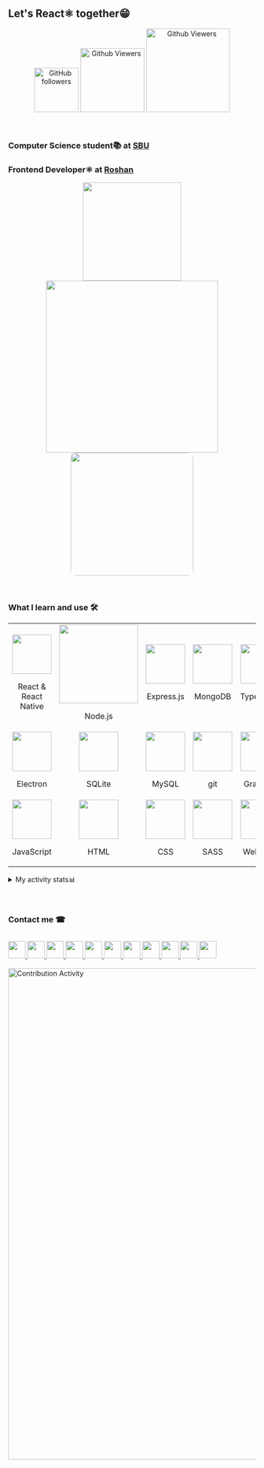 ## Let's React⚛ together😁
<p align="center" style="z-index:100">
<img alt="GitHub followers" width="90" src="https://img.shields.io/github/followers/muhammadkarbalaee?style=plastic&color=red">
<img alt="Github Viewers" width="130" src="https://komarev.com/ghpvc/?username=muhammadksht&style=plastic&color=green">
<img alt="Github Viewers" width="170" src="https://wakatime.com/badge/user/2fc4b18b-ec8f-46e8-be9b-2b05a111037b.svg">
</p>
<br>

### Computer Science student📚 at [SBU](https://www.sbu.ac.ir/)
### Frontend Developer⚛ at [Roshan](https://www.roshan-ai.ir/)

<p align="center">
<img src="react.gif" width="200"/>
<img src="https://github-readme-stats.vercel.app/api?username=muhammadkarbalaee&show_icons=true&theme=chartreuse-dark" width="350"/>
<img src="giphy.gif" width="250" style="border-radius:10px;"/>
</p>

<br>

<!-- ## My upcoming activities

<ul>
 <li>
  restarting the development of Jalgorithm
  </li>
 <li>
  making a portfolio website
 </li>
 <li>
  making a full youtube course on telegram bots with Java
 </li>
</ul>
-->

### What I learn and use 🛠
<table>
<tr>
<td align="center">
<img src="https://www.vectorlogo.zone/logos/reactjs/reactjs-icon.svg" width="80"/>
<p align="center">
React & React Native
</p>
</td>
<td align="center">
<img src="https://www.vectorlogo.zone/logos/nodejs/nodejs-horizontal.svg" width="160"/>
<p align="center">
Node.js
</p>
</td>
<td align="center">
<img src="https://www.vectorlogo.zone/logos/expressjs/expressjs-icon.svg" width="80"/>
<p align="center">
Express.js
</p>
</td>
<td align="center">
<img src="https://www.vectorlogo.zone/logos/mongodb/mongodb-icon.svg" width="80"/>
<p align="center">
MongoDB
</p>
</td>
<td align="center">
<img src="https://www.vectorlogo.zone/logos/typescriptlang/typescriptlang-icon.svg" width="80"/>
<p align="center">
TypeScript
</p>
</td>
</tr>
<tr>
<td align="center">
<img src="https://www.vectorlogo.zone/logos/electronjs/electronjs-icon.svg" width="80"/>
<p align="center">
Electron
</p>
</td>
<td align="center">
<img src="https://www.vectorlogo.zone/logos/sqlite/sqlite-icon.svg" width="80"/>
<p align="center">
SQLite
</p>
</td>
<td align="center">
<img src="https://www.vectorlogo.zone/logos/mysql/mysql-icon.svg" width="80"/>
<p align="center">
MySQL
</p>
</td>
<td align="center">
<img src="https://www.vectorlogo.zone/logos/git-scm/git-scm-icon.svg" width="80"/>
<p align="center">
git
</p>
</td>
<td align="center">
<img src="https://www.vectorlogo.zone/logos/graphql/graphql-icon.svg" width="80"/>
<p align="center">
GraphQL
</p>
</td>
</tr>
<tr>
<td align="center">
<img src="https://www.vectorlogo.zone/logos/javascript/javascript-icon.svg" width="80"/>
<p align="center">
JavaScript
</p>
</td>
<td align="center">
<img src="https://www.vectorlogo.zone/logos/w3_html5/w3_html5-icon.svg" width="80"/>
<p align="center">
HTML
</p>
</td>
<td align="center">
<img src="https://www.vectorlogo.zone/logos/w3_css/w3_css-icon.svg" width="80"/>
<p align="center">
CSS
</p>
</td>
<td align="center">
<img src="https://www.vectorlogo.zone/logos/sass-lang/sass-lang-icon.svg" width="80"/>
<p align="center">
SASS
</p>
</td>
<td align="center">
<img src="https://www.vectorlogo.zone/logos/js_webpack/js_webpack-icon.svg" width="80"/>
<p align="center">
Webpack
</p>
</td>
</tr>
<table>


<details>
<summary>My activity stats📊</summary>
<p align="center">
<img alt="Github Viewers" width="350" src="https://github-readme-stats.vercel.app/api/wakatime?username=muhammadksht">
<img src="https://wakatime.com/share/@muhammadksht/0cc9083b-dab7-4b4a-aef6-6c51ef418917.svg" width="350">
<img src="https://wakatime.com/share/@muhammadksht/550d7d10-925f-4948-b439-365f75afde45.svg" width="350">
<img alt="Github Viewers" width="350" src="https://github-readme-stats.vercel.app/api/top-langs/?username=muhammadkarbalaee&layout=compact&langs_count=10&theme=buefy">
<img src="https://wakatime.com/share/@muhammadksht/d413058f-8ab8-4933-8023-5b7fb2d5c381.svg" width="350">
<img src="https://wakatime.com/share/@muhammadksht/51434af0-7469-4a5f-bab7-f0c8241cad22.svg" width="350">
</p>
</details>

<br>

                                                                                        
<br>  

### Contact me ☎
<br>
<a href="https://gitlab.com/muhammadksht">
    <img src="https://www.vectorlogo.zone/logos/gitlab/gitlab-icon.svg" width="35">
</a>
<a href="https://www.youtube.com/channel/UCI1BKsmNKbCVfxsxjL7SSRQ">
    <img src="https://www.vectorlogo.zone/logos/youtube/youtube-tile.svg" width="35">
</a>
<a href="https://www.linkedin.com/in/muhammad-karbalae?lipi=urn%3Ali%3Apage%3Ad_flagship3_profile_view_base_contact_details%3B19Xhz8Q8QmOyP6k87j%2BeUg%3D%3D">
    <img src="https://www.vectorlogo.zone/logos/linkedin/linkedin-tile.svg" width="35">
</a>
<a href="https://twitter.com/Muhammad_ksht">
     <img src="https://www.vectorlogo.zone/logos/twitter/twitter-tile.svg" width="35">
</a>
<a href="https://www.instagram.com/muhammad.ksht">
     <img src="https://www.vectorlogo.zone/logos/instagram/instagram-tile.svg" width="35">
</a>
<a href="https://www.facebook.com/muhammad.karbalaeeshabani">
     <img src="https://www.vectorlogo.zone/logos/facebook/facebook-official.svg" width="35">
</a>
<a href="http://t.me/muhammadksht">
    <img src="https://www.vectorlogo.zone/logos/telegram/telegram-tile.svg" width="35">
</a>
<a href="mailto:muhammad.ksht@gmail.com">
    <img src="https://www.vectorlogo.zone/logos/gmail/gmail-icon.svg" width="35">
</a>
<a href="https://wa.me/989373899988">
   <img src="https://www.vectorlogo.zone/logos/whatsapp/whatsapp-icon.svg" width="35">
</a>
<a href="https://stackoverflow.com/users/14618677/muhammad-karbalaee-shabani">
    <img src="https://www.vectorlogo.zone/logos/stackoverflow/stackoverflow-icon.svg" width="35">
</a>
<a href="https://www.hackerrank.com/muhammad_ksht">
    <img src="hackerrank.svg" width="35">
</a>

<br>
<br>
                                                                                                     
<img alt="Contribution Activity" src="https://activity-graph.herokuapp.com/graph?username=muhammadkarbalaee&bg_color=000000&color=0095d9&line=6bd600&point=ffffff" width="1000"/>

<!-- <p align="center">
<img src="mern.gif" width="600"/>
</p> -->
<br>
                                            
